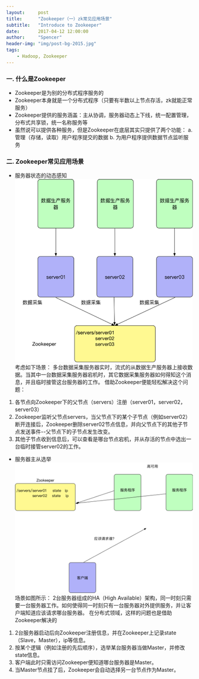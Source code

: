 ```yaml
---
layout:     post
title:      "Zookeeper（一）zk常见应用场景"
subtitle:   "Introduce to Zookeeper"
date:       2017-04-12 12:00:00
author:     "Spencer"
header-img: "img/post-bg-2015.jpg"
tags:
    - Hadoop, Zookeeper
---
```


### 一. 什么是Zookeeper
* Zookeeper是为别的分布式程序服务的
* Zookeeper本身就是一个分布式程序（只要有半数以上节点存活，zk就能正常服务）
* Zookeeper提供的服务涵盖：主从协调，服务器动态上下线，统一配置管理，分布式共享锁，统一名称服务等
* 虽然说可以提供各种服务，但是Zookeeper在底层其实只提供了两个功能：
a. 管理（存储，读取）用户程序提交的数据
b. 为用户程序提供数据节点监听服务

### 二. Zookeeper常见应用场景
* 服务器状态的动态感知
![zkfunction01.png](https://github.com/S-A-Scott/S-A-Scott.github.io/blob/master/img/bigdata/zookeeper/zkfunction01.png)
考虑如下场景：
多台数据采集服务器实时，流式的从数据生产服务器上接收数据。当其中一台数据采集服务器宕机时，其它数据采集服务器如何得知这个消息，并且临时接管这台服务器的工作。
借助Zookeeper便能轻松解决这个问题：
1. 各节点向Zookeeper下的父节点（servers）注册（server01，server02，server03）
2. Zookeeper监听父节点servers，当父节点下的某个子节点（例如server02）断开连接后，Zookeeper删除server02节点信息，并向父节点下的其他子节点发送事件--父节点下的子节点发生改变。
3. 其他子节点收到信息后，可以查看是哪台节点宕机，并从存活的节点中选出一台临时接管server02的工作。

* 服务器主从选举
![zkfunction02.png](https://github.com/S-A-Scott/S-A-Scott.github.io/blob/master/img/bigdata/zookeeper/zkfunction02.png)
场景如图所示：
2台服务器组成的HA（High Available）架构，同一时刻只需要一台服务器工作。如何使得同一时刻只有一台服务器对外提供服务，并让客户端知道应该请求哪台服务器。
在分布式领域，这样的问题也是借助Zookeeper解决的
1. 2台服务器启动后向Zookeeper注册信息，并在Zookeeper上记录state（Slave，Master），ip等信息。
2. 按某个逻辑（例如注册的先后顺序），选举某台服务器当做Master，并修改state信息。
3. 客户端此时只需访问Zookeeper便知道哪台服务器是Master。
4. 当Master节点挂了后，Zookeeper会自动选择另一台节点作为Master。
